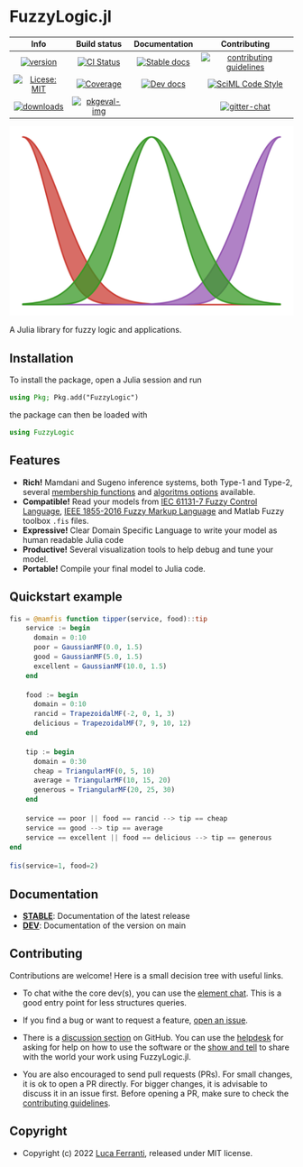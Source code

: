 # FuzzyLogic.jl

|**Info**|**Build status**|**Documentation**|**Contributing**|
|:------:|:--------------:|:---------------:|:--------------:|
|[![version][ver-img]][ver-url]|[![CI Status][ci-img]][ci-url]|[![Stable docs][stable-img]][stable-url]|[![contributing guidelines][contrib-img]][contrib-url]|
|[![Licese: MIT][license-img]][license-url]|[![Coverage][cov-img]][cov-url]|[![Dev docs][dev-img]][dev-url]|[![SciML Code Style][style-img]][style-url]|
|[![downloads][download-img]][download-url]|[![pkgeval-img]][pkgeval-url]||[![gitter-chat][chat-img]][chat-url]|

<p align="center">
<img src="./docs/src/assets/logo.svg"/>
</p>

A Julia library for fuzzy logic and applications.

## Installation

To install the package, open a Julia session and run

```julia
using Pkg; Pkg.add("FuzzyLogic")
```

the package can then be loaded with

```julia
using FuzzyLogic
```

## Features

- **Rich!** Mamdani and Sugeno inference systems, both Type-1 and Type-2, several [membership functions](https://lucaferranti.github.io/FuzzyLogic.jl/stable/api/memberships) and [algoritms options](https://lucaferranti.github.io/FuzzyLogic.jl/stable/api/fis) available.
- **Compatible!** Read your models from [IEC 61131-7 Fuzzy Control Language](https://ffll.sourceforge.net/fcl.htm), [IEEE 1855-2016 Fuzzy Markup Language](https://en.wikipedia.org/wiki/Fuzzy_markup_language) and Matlab Fuzzy toolbox `.fis` files.
- **Expressive!** Clear Domain Specific Language to write your model as human readable Julia code
- **Productive!** Several visualization tools to help debug and tune your model.
- **Portable!** Compile your final model to Julia code.

## Quickstart example

```julia
fis = @mamfis function tipper(service, food)::tip
    service := begin
      domain = 0:10
      poor = GaussianMF(0.0, 1.5)
      good = GaussianMF(5.0, 1.5)
      excellent = GaussianMF(10.0, 1.5)
    end

    food := begin
      domain = 0:10
      rancid = TrapezoidalMF(-2, 0, 1, 3)
      delicious = TrapezoidalMF(7, 9, 10, 12)
    end

    tip := begin
      domain = 0:30
      cheap = TriangularMF(0, 5, 10)
      average = TriangularMF(10, 15, 20)
      generous = TriangularMF(20, 25, 30)
    end

    service == poor || food == rancid --> tip == cheap
    service == good --> tip == average
    service == excellent || food == delicious --> tip == generous
end

fis(service=1, food=2)
```

## Documentation

- [**STABLE**][stable-url]: Documentation of the latest release
- [**DEV**][dev-url]: Documentation of the version on main

## Contributing

Contributions are welcome! Here is a small decision tree with useful links. 

- To chat withe the core dev(s), you can use the [element chat][chat-url]. This is a good entry point for less structures queries.

- If you find a bug or want to request a feature, [open an issue](https://github.com/lucaferranti/FuzzyLogic.jl/issues).

- There is a [discussion section](https://github.com/lucaferranti/FuzzyLogic.jl/discussions) on GitHub. You can use the [helpdesk](https://github.com/lucaferranti/FuzzyLogic.jl/discussions/categories/helpdesk) for asking for help on how to use the software or the [show and tell](https://github.com/lucaferranti/FuzzyLogic.jl/discussions/categories/show-and-tell) to share with the world your work using FuzzyLogic.jl. 

- You are also encouraged to send pull requests (PRs). For small changes, it is ok to open a PR directly. For bigger changes, it is advisable to discuss it in an issue first. Before opening a PR, make sure to check the [contributing guidelines](https://lucaferranti.github.io/FuzzyLogic.jl/dev/contributing).

## Copyright

- Copyright (c) 2022 [Luca Ferranti](https://github.com/lucaferranti), released under MIT license.

[ver-img]: https://juliahub.com/docs/FuzzyLogic/version.svg
[ver-url]: https://github.com/lucaferranti/FuzzyLogic.jl/releases/latest

[license-img]: https://img.shields.io/badge/license-MIT-yellow.svg
[license-url]: https://github.com/lucaferranti/FuzzyLogic.jl/blob/main/LICENSE

[download-img]: https://shields.io/endpoint?url=https://pkgs.genieframework.com/api/v1/badge/FuzzyLogic&label=downloads
[download-url]: https://pkgs.genieframework.com/?packages=FuzzyLogic

[stable-img]: https://img.shields.io/badge/docs-stable-blue.svg
[stable-url]:https://lucaferranti.github.io/FuzzyLogic.jl/stable/

[dev-img]: https://img.shields.io/badge/docs-dev-blue.svg
[dev-url]: https://lucaferranti.github.io/FuzzyLogic.jl/dev/

[ci-img]: https://github.com/lucaferranti/FuzzyLogic.jl/actions/workflows/CI.yml/badge.svg?branch=main
[ci-url]: https://github.com/lucaferranti/FuzzyLogic.jl/actions/workflows/CI.yml?query=branch%3Amain

[cov-img]: https://codecov.io/gh/lucaferranti/FuzzyLogic.jl/branch/main/graph/badge.svg
[cov-url]: https://codecov.io/gh/lucaferranti/FuzzyLogic.jl

[pkgeval-img]: https://juliaci.github.io/NanosoldierReports/pkgeval_badges/F/FuzzyLogic.svg
[pkgeval-url]: https://juliaci.github.io/NanosoldierReports/pkgeval_badges/F/FuzzyLogic.html

[contrib-img]: https://img.shields.io/badge/Contributor-Guide-blueviolet
[contrib-url]: https://lucaferranti.github.io/FuzzyLogic.jl/dev/contributing

[style-img]: https://img.shields.io/static/v1?label=code%20style&message=SciML&color=9558b2&labelColor=389826
[style-url]: https://github.com/SciML/SciMLStyle

[chat-img]: https://badges.gitter.im/badge.svg
[chat-url]: https://app.gitter.im/#/room/#FuzzyLogic-jl:gitter.im
